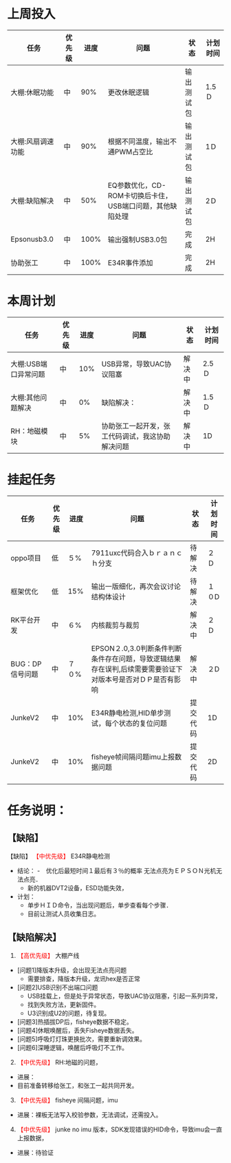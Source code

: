 # 上周投入
| 任务| 优先级 | 进度 | 问题| 状态|计划时间 |
|-----|-------| ---- | ---|----|--------|
|大棚:休眠功能|中|90%|更改休眠逻辑|输出测试包|1.5Ｄ|
|大棚:风扇调速功能|中|90%|根据不同温度，输出不通PWM占空比|输出测试包|1Ｄ|
|大棚:缺陷解决|中|50%|EQ参数优化，CD-ROM卡切换后卡住，USB端口问题，其他缺陷处理|输出测试包|2Ｄ|
|Epsonusb3.0| 中 |100% |输出强制USB3.0包| 完成|2H|
|协助张工| 中 |100% |E34R事件添加| 完成|2H|

# 本周计划
| 任务| 优先级 | 进度 | 问题| 状态|计划时间 |
|-----|-------| ---- | ---|----|--------|
|大棚:USB端口异常问题| 中 |10%  |USB异常，导致UAC协议阻塞|解决中|2.5Ｄ|
|大棚:其他问题解决| 中 |0%  |缺陷解决：|解决中|1.5Ｄ|
|RH：地磁模块| 中 | 5% |协助张工一起开发，张工代码调试，我这协助解决问题| 解决中|1D|

# 挂起任务
| 任务| 优先级 | 进度 | 问题| 状态|计划时间 |
|-----|-------| ---- | ---|----|--------|
| oppo项目 | 低 | ５%  | 7911uxc代码合入ｂｒａｎｃｈ分支| 待解决| ２Ｄ  |
| 框架优化 | 低 | 15%  | 输出一版细化，再次会议讨论结构体设计 | 待解决 | １０D|
| RK平台开发| 中 | ６%  |内核裁剪与裁剪| 解决中| ２Ｄ|
| BUG：DP信号问题 | 中| ７０%  | EPSON２.0,3.0判断条件判断条件存在问题，导致逻辑结果存在误判,后续需要需要验证下对版本号是否对ＤＰ是否有影响|解决中 |２D|
|JunkeV2| 中 | 10%  |E34R静电检测,HID单步测试，每个状态的复位问题| 提交代码|1D|
|JunkeV2| 中 | 10%  |fisheye帧间隔问题imu上报数据问题| 提交代码|2D|


# 任务说明：
## 【缺陷】
【缺陷】<font color='red'> 【中优先级】  </font>E34R静电检测
- 结论：
    -　优化后最短时间１最后有３％的概率 无法点亮为ＥＰＳＯＮ光机无法点亮．
    -  新的机器DVT2设备，ESD功能失效，
- 计划：    
    - 单步ＨＩＤ命令，当出现问题后，单步查看每个步骤．
    - 目前让测试人员收集日志。

## 【缺陷解决】
1. <font color='red'> 【高优先级】  </font>大棚产线
- [问题1]降版本升级，会出现无法点亮问题
   - 需要排查，降版本升级，龙讯hex是否正常
- [问题2]USB识别不出端口问题
   - USB挂载上，但是处于异常状态，导致UAC协议阻塞，引起一系列异常，
   - 找到失败方法，更新固件。
   - U3识别成U2的问题，待复现。
- [问题3]热插拔DP后，fisheye数据不稳定。
- [问题4]休眠唤醒后，丢失Fisheye数据丢失。
- [问题5]呼吸灯灯珠更换批次，需要重新调效果。
- [问题6]深睡逻辑，唤醒后呼吸灯不工作。

2. <font color='red'> 【中优先级】  </font>RH:地磁的问题，
- 进展：
- 目前准备转移给张工，和张工一起共同开发。


3. <font color='red'> 【中优先级】  </font>fisheye 间隔问题，imu
- 进展：裸板无法写入校验参数，无法调试，还需投入。

4. <font color='red'> 【中优先级】  </font> junke no imu 版本，SDK发现错误的HID命令，导致imu会一直上报数据，
- 进展：待验证



